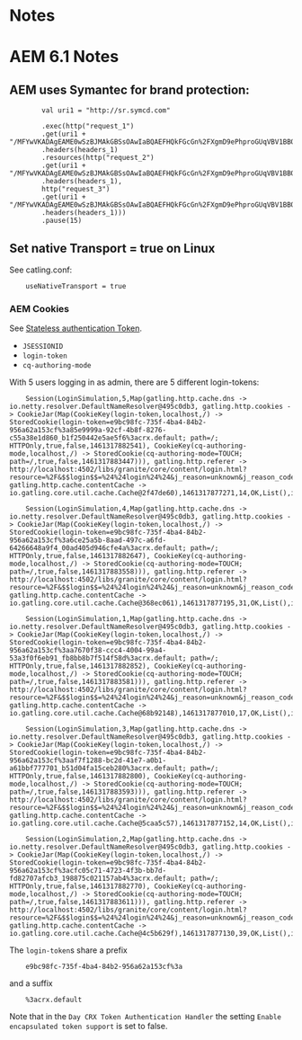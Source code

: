 # Notes

# AEM 6.1 Notes

## AEM uses Symantec for brand protection:
            
            val uri1 = "http://sr.symcd.com"
        	
            .exec(http("request_1")
			.get(uri1 + "/MFYwVKADAgEAME0wSzBJMAkGBSsOAwIaBQAEFHQkFGcGn%2FXgmD9ePhproGUqVBV1BBQBWavn3ToLWaZkY9bPIAdX1ZHnagIQW%2FIjqCeNKYjw6kdaRFom%2Bw%3D%3D")
			.headers(headers_1)
			.resources(http("request_2")
			.get(uri1 + "/MFYwVKADAgEAME0wSzBJMAkGBSsOAwIaBQAEFHQkFGcGn%2FXgmD9ePhproGUqVBV1BBQBWavn3ToLWaZkY9bPIAdX1ZHnagIQVFxOd0TKq74nCbq5zCoTZQ%3D%3D")
			.headers(headers_1),
            http("request_3")
			.get(uri1 + "/MFYwVKADAgEAME0wSzBJMAkGBSsOAwIaBQAEFHQkFGcGn%2FXgmD9ePhproGUqVBV1BBQBWavn3ToLWaZkY9bPIAdX1ZHnagIQWLtyjugCY38AlD1h%2FQdzsQ%3D%3D")
			.headers(headers_1)))
		    .pause(15)
        
## Set native Transport = true on Linux

See catling.conf:

        useNativeTransport = true           
        
### AEM Cookies

See [Stateless authentication Token](https://docs.adobe.com/docs/en/aem/6-1/administer/security/encapsulated-token.html).

* `JSESSIONID`
* `login-token`
* `cq-authoring-mode`

With 5 users logging in as admin, there are 5 different login-tokens:

		Session(LoginSimulation,5,Map(gatling.http.cache.dns -> io.netty.resolver.DefaultNameResolver@495c0db3, gatling.http.cookies -> CookieJar(Map(CookieKey(login-token,localhost,/) -> StoredCookie(login-token=e9bc98fc-735f-4ba4-84b2-956a62a153cf%3a85e9999a-92cf-4b8f-8276-c55a38e1d860_b1f250442e5ae5f6%3acrx.default; path=/; HTTPOnly,true,false,1461317882541), CookieKey(cq-authoring-mode,localhost,/) -> StoredCookie(cq-authoring-mode=TOUCH; path=/,true,false,1461317883447))), gatling.http.referer -> http://localhost:4502/libs/granite/core/content/login.html?resource=%2F&$$login$$=%24%24login%24%24&j_reason=unknown&j_reason_code=unknown, gatling.http.cache.contentCache -> io.gatling.core.util.cache.Cache@2f47de60),1461317877271,14,OK,List(),io.gatling.core.protocol.ProtocolComponentsRegistry$$Lambda$157/800596102@76f36f69)
		
		Session(LoginSimulation,4,Map(gatling.http.cache.dns -> io.netty.resolver.DefaultNameResolver@495c0db3, gatling.http.cookies -> CookieJar(Map(CookieKey(login-token,localhost,/) -> StoredCookie(login-token=e9bc98fc-735f-4ba4-84b2-956a62a153cf%3a6ce25a5b-8aad-497c-a6fd-64266648a9f4_00ad405d946cfe4a%3acrx.default; path=/; HTTPOnly,true,false,1461317882647), CookieKey(cq-authoring-mode,localhost,/) -> StoredCookie(cq-authoring-mode=TOUCH; path=/,true,false,1461317883558))), gatling.http.referer -> http://localhost:4502/libs/granite/core/content/login.html?resource=%2F&$$login$$=%24%24login%24%24&j_reason=unknown&j_reason_code=unknown, gatling.http.cache.contentCache -> io.gatling.core.util.cache.Cache@368ec061),1461317877195,31,OK,List(),io.gatling.core.protocol.ProtocolComponentsRegistry$$Lambda$157/800596102@76f36f69)
		
		Session(LoginSimulation,1,Map(gatling.http.cache.dns -> io.netty.resolver.DefaultNameResolver@495c0db3, gatling.http.cookies -> CookieJar(Map(CookieKey(login-token,localhost,/) -> StoredCookie(login-token=e9bc98fc-735f-4ba4-84b2-956a62a153cf%3aa7670f38-ccc4-4004-99a4-53a3f0f6eb91_fb8bb8b7f514f58d%3acrx.default; path=/; HTTPOnly,true,false,1461317882852), CookieKey(cq-authoring-mode,localhost,/) -> StoredCookie(cq-authoring-mode=TOUCH; path=/,true,false,1461317883581))), gatling.http.referer -> http://localhost:4502/libs/granite/core/content/login.html?resource=%2F&$$login$$=%24%24login%24%24&j_reason=unknown&j_reason_code=unknown, gatling.http.cache.contentCache -> io.gatling.core.util.cache.Cache@68b92148),1461317877010,17,OK,List(),io.gatling.core.protocol.ProtocolComponentsRegistry$$Lambda$157/800596102@76f36f69)
		
		Session(LoginSimulation,3,Map(gatling.http.cache.dns -> io.netty.resolver.DefaultNameResolver@495c0db3, gatling.http.cookies -> CookieJar(Map(CookieKey(login-token,localhost,/) -> StoredCookie(login-token=e9bc98fc-735f-4ba4-84b2-956a62a153cf%3aaf7f1288-bc2d-41e7-a0b1-a61bbf777701_b51d04fa15ceb280%3acrx.default; path=/; HTTPOnly,true,false,1461317882800), CookieKey(cq-authoring-mode,localhost,/) -> StoredCookie(cq-authoring-mode=TOUCH; path=/,true,false,1461317883593))), gatling.http.referer -> http://localhost:4502/libs/granite/core/content/login.html?resource=%2F&$$login$$=%24%24login%24%24&j_reason=unknown&j_reason_code=unknown, gatling.http.cache.contentCache -> io.gatling.core.util.cache.Cache@5caa5c57),1461317877152,14,OK,List(),io.gatling.core.protocol.ProtocolComponentsRegistry$$Lambda$157/800596102@76f36f69)
		
		Session(LoginSimulation,2,Map(gatling.http.cache.dns -> io.netty.resolver.DefaultNameResolver@495c0db3, gatling.http.cookies -> CookieJar(Map(CookieKey(login-token,localhost,/) -> StoredCookie(login-token=e9bc98fc-735f-4ba4-84b2-956a62a153cf%3acfc05c71-4723-4f3b-bb7d-fd82707afcb3_198875c021157ab4%3acrx.default; path=/; HTTPOnly,true,false,1461317882770), CookieKey(cq-authoring-mode,localhost,/) -> StoredCookie(cq-authoring-mode=TOUCH; path=/,true,false,1461317883611))), gatling.http.referer -> http://localhost:4502/libs/granite/core/content/login.html?resource=%2F&$$login$$=%24%24login%24%24&j_reason=unknown&j_reason_code=unknown, gatling.http.cache.contentCache -> io.gatling.core.util.cache.Cache@4c5b629f),1461317877130,39,OK,List(),io.gatling.core.protocol.ProtocolComponentsRegistry$$Lambda$157/800596102@76f36f69)

The `login-token`s share a prefix

		e9bc98fc-735f-4ba4-84b2-956a62a153cf%3a
		
and a suffix
	
		%3acrx.default
		
Note that in the `Day CRX Token Authentication Handler` the setting `Enable encapsulated token support` is set to false.